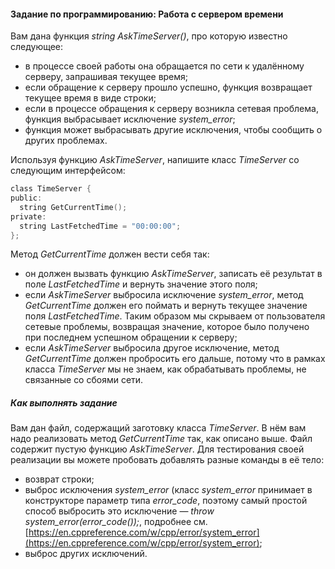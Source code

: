 #### Задание по программированию: Работа с сервером времени ####

Вам дана функция *string AskTimeServer()*, про которую известно следующее:

* в процессе своей работы она обращается по сети к удалённому серверу, запрашивая текущее время;
* если обращение к серверу прошло успешно, функция возвращает текущее время в виде строки;
* если в процессе обращения к серверу возникла сетевая проблема, функция выбрасывает исключение *system_error*;
* функция может выбрасывать другие исключения, чтобы сообщить о других проблемах.

Используя функцию *AskTimeServer*, напишите класс *TimeServer* со следующим интерфейсом:
```objectivec
class TimeServer {
public:
  string GetCurrentTime();
private:
  string LastFetchedTime = "00:00:00";
};
```

Метод *GetCurrentTime* должен вести себя так:

* он должен вызвать функцию *AskTimeServer*, записать её результат в поле *LastFetchedTime* и вернуть значение этого поля;
* если *AskTimeServer* выбросила исключение *system_error*, метод *GetCurrentTime* должен его поймать и вернуть текущее значение поля *LastFetchedTime*. Таким образом мы скрываем от пользователя сетевые проблемы, возвращая значение, которое было получено при последнем успешном обращении к серверу;
* если *AskTimeServer* выбросила другое исключение, метод *GetCurrentTime* должен пробросить его дальше, потому что в рамках класса *TimeServer* мы не знаем, как обрабатывать проблемы, не связанные со сбоями сети.

##### Как выполнять задание #####
Вам дан файл, содержащий заготовку класса *TimeServer*. В нём вам надо реализовать метод *GetCurrentTime* так, как описано выше. Файл содержит пустую функцию *AskTimeServer*. Для тестирования своей реализации вы можете пробовать добавлять разные команды в её тело:

* возврат строки;
* выброс исключения *system_error* (класс *system_error* принимает в конструкторе параметр типа *error_code*, поэтому самый простой способ выбросить это исключение — *throw system_error(error_code());*, подробнее см. [https://en.cppreference.com/w/cpp/error/system_error](https://en.cppreference.com/w/cpp/error/system_error);
* выброс других исключений.

